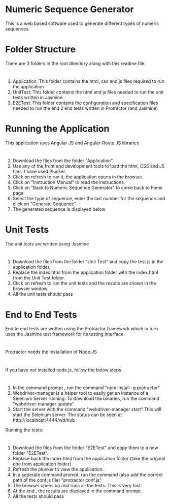 # Numeric Sequence Generator
This is a web based software used to generate different types of numeric sequences.

# Folder Structure
There are 3 folders in the root directory along with this readme file.
#
1. Application: This folder contains the html, css and js files required to run the application
2. UnitTest: This folder contains the html and js files needed to run the unit tests written in Jasmine. 
3. E2ETest: This folder contains the configuration and specification files needed to run the end 2 end tests written in Protractor (and Jasmine)

# Running the Application
This application uses Angular JS and Angular-Route JS libraries
#
1. Download the files from the folder "Application"
2. Use any of the front end development tools to load the html, CSS and JS files. I have used Plunker.
3. Click on refresh to run it, the application opens in the browser.
4. Click on "Instruction Manual" to read the instructions.
5. Click on "Back to Numeric Sequence Generator" to come back to home page.
6. Select the type of sequence, enter the last number for the sequence and click on "Generate Sequence"
7. The generated sequence is displayed below

# Unit Tests
The unit tests are written using Jasmine
#
1. Download the files from the folder "Unit Test" and copy the test.js in the application folder.
2. Replace the index.html from the application folder with the index.html from the Unit Test folder.
3. Click on refresh to run the unit tests and the results are shown in the browser window.
4. All the unit tests should pass

# End to End Tests
End to end tests are written using the Protractor framework which in turn uses the Jasmine test framework for its testing interface
#
Protractor needs the installation of Node.JS
#
If you have not installed node.js, follow the below steps
#
1. In the command prompt , run the command
    "npm install -g protractor"
2. Webdriver-manager is a helper tool to easily get an instance of a Selenium Server running. To download the binaries, run the  command
    "webdriver-manager update"
3. Start the server with the command
    "webdriver-manager start"
This will start the Selenium server. The status can be seen at http://localhost:4444/wd/hub


Running the tests:
#
1. Download the files from the folder "E2ETest" and copy them to a new folder "E2ETest".
2. Replace back the index.html from the application folder (take the original one from application folder)
3. Refresh the plunker to view the application.
4. In a seperate command prompt, run the command (also add the correct path of the conf.js file)
    "protractor conf.js"
5. The browser opens up and runs all the tests. This is very fast.
6. At the end , the results are displayed in the command prompt.
7. All the tests should pass
